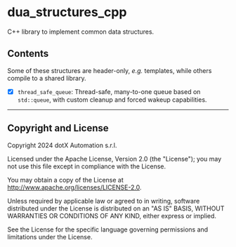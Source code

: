 # dua_structures_cpp

C++ library to implement common data structures.

## Contents

Some of these structures are header-only, *e.g.* templates, while others compile to a shared library.

- [x] `thread_safe_queue`: Thread-safe, many-to-one queue based on `std::queue`, with custom cleanup and forced wakeup capabilities.

---

## Copyright and License

Copyright 2024 dotX Automation s.r.l.

Licensed under the Apache License, Version 2.0 (the "License"); you may not use this file except in compliance with the License.

You may obtain a copy of the License at <http://www.apache.org/licenses/LICENSE-2.0>.

Unless required by applicable law or agreed to in writing, software distributed under the License is distributed on an "AS IS" BASIS, WITHOUT WARRANTIES OR CONDITIONS OF ANY KIND, either express or implied.

See the License for the specific language governing permissions and limitations under the License.

